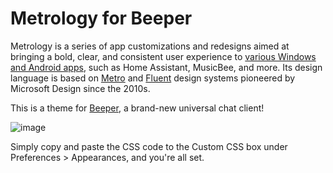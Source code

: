 # Metrology for Beeper

Metrology is a series of app customizations and redesigns aimed at bringing a bold, clear, and consistent user experience to [various Windows and Android apps](https://github.com/Madelena?tab=repositories&q=Metrology), such as Home Assistant, MusicBee, and more. Its design language is based on [Metro](https://en.wikipedia.org/wiki/Metro_(design_language)) and [Fluent](https://www.microsoft.com/design/fluent/) design systems pioneered by Microsoft Design since the 2010s.

This is a theme for [Beeper](https://www.beeper.com/), a brand-new universal chat client!

![image](https://user-images.githubusercontent.com/4341881/184405906-45f67b70-dd0b-4457-8d55-8633cf497abc.png)

Simply copy and paste the CSS code to the Custom CSS box under Preferences > Appearances, and you're all set.
